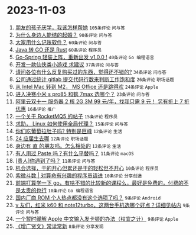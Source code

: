# 2023-11-03

1. [朋友的孩子厌学，我该怎样帮她](https://www.v2ex.com/t/988088) `105条评论` `问与答`
1. [为什么身边人能结的起婚？](https://www.v2ex.com/t/988133) `90条评论` `问与答`
1. [大家用什么记账软件？](https://www.v2ex.com/t/988094) `60条评论` `问与答`
1. [Java 转 GO 还是 Rust](https://www.v2ex.com/t/988098) `60条评论` `程序员`
1. [Go-Spring 轻装上阵，重新出发 v1.0.0 !](https://www.v2ex.com/t/988146) `40条评论` `Go 编程语言`
1. [开发一款仙侠类小游戏 求建议](https://www.v2ex.com/t/988125) `37条评论` `问与答`
1. [请问各位有什么反复购买过的东西，觉得还不错的?](https://www.v2ex.com/t/988143) `34条评论` `问与答`
1. [公司通过统计 gitlab 提交代码行数来判断工作饱和度](https://www.v2ex.com/t/988119) `26条评论` `职场话题`
1. [从 Intel Mac 转到 M2， MS Office 还是跳得欢](https://www.v2ex.com/t/988087) `24条评论` `Apple`
1. [进入决赛小米 s pro85 和鹤 7max 选哪个？](https://www.v2ex.com/t/988089) `23条评论` `问与答`
1. [阿里云双十一 服务器 2 核 2G 3M 99 元/年，找我只需 9 元！ 另有折上 7 折优惠](https://www.v2ex.com/t/988134) `16条评论` `推广`
1. [一个关于 RocketMQ5 的帖子](https://www.v2ex.com/t/988158) `15条评论` `程序员`
1. [求助， Linux 如何使用全局代理？](https://www.v2ex.com/t/988113) `15条评论` `问与答`
1. [你们吃葡萄拉肚子吗? 特别是巨峰](https://www.v2ex.com/t/988154) `12条评论` `生活`
1. [24 应届生去哪](https://www.v2ex.com/t/988112) `12条评论` `职场话题`
1. [身边有 直 的朋友吗。怎么相处的](https://www.v2ex.com/t/988097) `12条评论` `生活`
1. [有人用过 Paste 吗？有什么平替吗？](https://www.v2ex.com/t/988171) `11条评论` `macOS`
1. [[贵人]你遇到了吗？](https://www.v2ex.com/t/988124) `11条评论` `问与答`
1. [机会选择，干的开心但累还是干的轻松但不开心](https://www.v2ex.com/t/988181) `10条评论` `程序员`
1. [紫微斗数 | 对算命有兴趣的程序员请进](https://www.v2ex.com/t/988131) `10条评论` `分享创造`
1. [前端打算学一下 go，有啥不错的比较新的课程么，最好是免费的，付费的不是太贵的也行](https://www.v2ex.com/t/988107) `10条评论` `Go 编程语言`
1. [国内厂商 ROM 个人热点都没有这个选项了吗？](https://www.v2ex.com/t/988155) `9条评论` `Android`
1. [v 友们，红米 k60 和 note12turbo，这两台手机选哪个好点？详细见帖内](https://www.v2ex.com/t/988132) `9条评论` `问与答`
1. [一个暂时缓解 Apple 中文输入发卡顿的办法（权宜之计）](https://www.v2ex.com/t/988121) `9条评论` `Apple`
1. [《增广贤文》常读常新](https://www.v2ex.com/t/988142) `8条评论` `分享发现`
